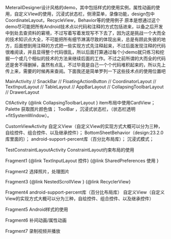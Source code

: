   MeterailDesigner设计风格的demo，其中包括样式的使用实例，属性动画的使用，自定义VIew的使用，沉浸式状态栏，侧滑菜单，录像功能，design包中CoordinateLayout，RecycleView，Behavior等的使用例子 原本是想通过这个demo尽可能把所有Android技术点以代码和注释的方式包括进来，以备之后开发中到处去查资料的窘境，不过写着写着发现写不下去了，因为这是挑战一个大而全的技术知识点大全，不可能把所有细节淋漓尽致的体现出来，总是有顾此失彼的地方，后面想到用注释的方式把一些实现方式先注释起来，不过后面发现注释的代码很难阅读，并且显得整个代码很乱，所以后面打算通过每个小demo就只练习和挖掘一个或几个相似的技术的方法来继续后面的工作。不过之前所谓的大而全的代码还是舍不得删掉，虽然有点乱，不过毕竟是自己一个个代码堆积起来的，所以先上传上来，需要的时候再来查阅。下面我还是简单罗列一下这些技术点的使用位置吧

MainActivity 
// SnackBar
// FloatingActionButton 
// CoordinatorLayout 
// TextInputLayout 
// TableLayout
// AppBarLayout
// CollapsingToolbarLayout 
// DrawerLayout


CtlActivity 
{@link CollapsingToolbarLayout }
item布局中使用CardView；
Palette 获取图片颜色值；
ToolBar ，沉浸式状态栏，（状态栏透明+fitSystemWindow）。


CustomViewActivity
自定义View（自定义View的实现方式大概可以分为三种，自绘控件、组合控件、以及继承控件）；
BottomSheetBehavior（design:23.2.0库里面的）；
android-support-percent库（百分比布局库）；
沉浸式模式；


TestConstraintLayoutActivity 
 ConstraintLayout约束布局的使用


Fragment1 
{@link TextInputLayout 控件} 
{@link SharedPreferences 使用 }


Fragment2 
选择照片，处理图片


Fragment3 
{@link NestedScrollView } 
{@link RecyclerView}


Fragment4 
android-support-percent库（百分比布局库）
自定义View（自定义View的实现方式大概可以分为三种，自绘控件、组合控件、以及继承控件）


Fragment5
Android样式的使用


Fragment6
补间动画/属性动画


Fragment7
 录制视频并播放
